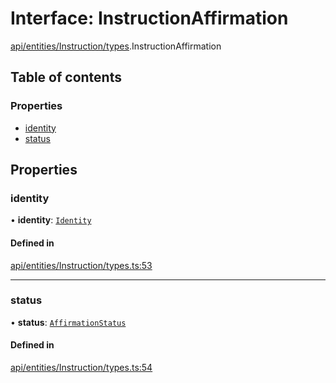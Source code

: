 # Interface: InstructionAffirmation

[api/entities/Instruction/types](../wiki/api.entities.Instruction.types).InstructionAffirmation

## Table of contents

### Properties

- [identity](../wiki/api.entities.Instruction.types.InstructionAffirmation#identity)
- [status](../wiki/api.entities.Instruction.types.InstructionAffirmation#status)

## Properties

### identity

• **identity**: [`Identity`](../wiki/api.entities.Identity.Identity)

#### Defined in

[api/entities/Instruction/types.ts:53](https://github.com/PolymeshAssociation/polymesh-sdk/blob/3d14e829/src/api/entities/Instruction/types.ts#L53)

___

### status

• **status**: [`AffirmationStatus`](../wiki/api.entities.Instruction.types.AffirmationStatus)

#### Defined in

[api/entities/Instruction/types.ts:54](https://github.com/PolymeshAssociation/polymesh-sdk/blob/3d14e829/src/api/entities/Instruction/types.ts#L54)
